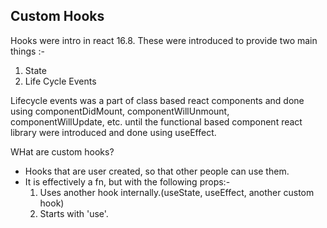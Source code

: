 ## Custom Hooks

Hooks were intro in react 16.8. These were introduced to provide two main things :-

1. State
2. Life Cycle Events

Lifecycle events was a part of class based react components and done using componentDidMount, componentWillUnmount, componentWillUpdate, etc. until the functional based component react library were introduced and done using useEffect.

WHat are custom hooks?

- Hooks that are user created, so that other people can use them.
- It is effectively a fn, but with the following props:-
  1. Uses another hook internally.(useState, useEffect, another custom hook)
  2. Starts with 'use'.
